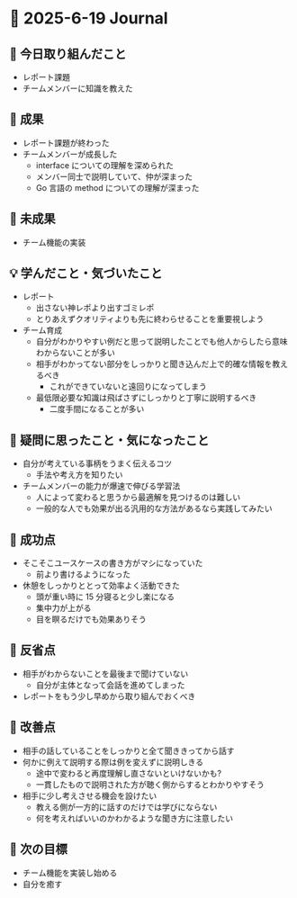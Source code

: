 # 📓 2025-6-19 Journal

## 🔨 今日取り組んだこと
- レポート課題
- チームメンバーに知識を教えた

## 🎉 成果
- レポート課題が終わった
- チームメンバーが成長した
  - interface についての理解を深められた
  - メンバー同士で説明していて、仲が深まった
  - Go 言語の method についての理解が深まった

## 🚧 未成果
- チーム機能の実装

## 💡 学んだこと・気づいたこと
- レポート
  - 出さない神レポより出すゴミレポ
  - とりあえずクオリティよりも先に終わらせることを重要視しよう
- チーム育成
  - 自分がわかりやすい例だと思って説明したことでも他人からしたら意味わからないことが多い
  - 相手がわかってない部分をしっかりと聞き込んだ上で的確な情報を教えるべき
    - これができていないと遠回りになってしまう
  - 最低限必要な知識は飛ばさずにしっかりと丁寧に説明するべき
    - 二度手間になることが多い

## 💭 疑問に思ったこと・気になったこと
- 自分が考えている事柄をうまく伝えるコツ
  - 手法や考え方を知りたい
- チームメンバーの能力が爆速で伸びる学習法
  - 人によって変わると思うから最適解を見つけるのは難しい
  - 一般的な人でも効果が出る汎用的な方法があるなら実践してみたい

## 🏅 成功点
- そこそこユースケースの書き方がマシになっていた
  - 前より書けるようになった
- 休憩をしっかりととって効率よく活動できた
  - 頭が重い時に 15 分寝ると少し楽になる
  - 集中力が上がる
  - 目を瞑るだけでも効果ありそう

## 🤔 反省点
- 相手がわからないことを最後まで聞けていない
  - 自分が主体となって会話を進めてしまった
- レポートをもう少し早めから取り組んでおくべき

## 🔧 改善点
- 相手の話していることをしっかりと全て聞ききってから話す
- 何かに例えて説明する際は例を変えずに説明しきる
  - 途中で変わると再度理解し直さないといけないかも?
  - 一貫したもので説明された方が聴く側からするとわかりやすそう
- 相手に少し考えさせる機会を設けたい
  - 教える側が一方的に話すのだけでは学びにならない
  - 何を考えればいいのかわかるような聞き方に注意したい

## 🚀 次の目標
- チーム機能を実装し始める
- 自分を癒す
